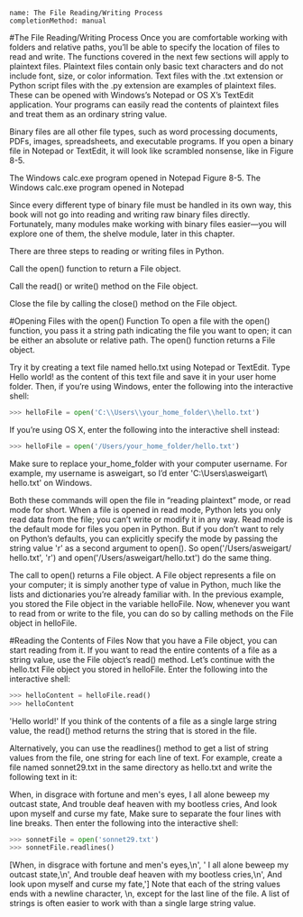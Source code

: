 ```ngMeta
name: The File Reading/Writing Process
completionMethod: manual
```
#The File Reading/Writing Process
Once you are comfortable working with folders and relative paths, you’ll be able to specify the location of files to read and write. The functions covered in the next few sections will apply to plaintext files. Plaintext files contain only basic text characters and do not include font, size, or color information. Text files with the .txt extension or Python script files with the .py extension are examples of plaintext files. These can be opened with Windows’s Notepad or OS X’s TextEdit application. Your programs can easily read the contents of plaintext files and treat them as an ordinary string value.

Binary files are all other file types, such as word processing documents, PDFs, images, spreadsheets, and executable programs. If you open a binary file in Notepad or TextEdit, it will look like scrambled nonsense, like in Figure 8-5.

 The Windows calc.exe program opened in Notepad
Figure 8-5. The Windows calc.exe program opened in Notepad

Since every different type of binary file must be handled in its own way, this book will not go into reading and writing raw binary files directly. Fortunately, many modules make working with binary files easier—you will explore one of them, the shelve module, later in this chapter.

There are three steps to reading or writing files in Python.

Call the open() function to return a File object.

Call the read() or write() method on the File object.

Close the file by calling the close() method on the File object.

#Opening Files with the open() Function
To open a file with the open() function, you pass it a string path indicating the file you want to open; it can be either an absolute or relative path. The open() function returns a File object.

Try it by creating a text file named hello.txt using Notepad or TextEdit. Type Hello world! as the content of this text file and save it in your user home folder. Then, if you’re using Windows, enter the following into the interactive shell:

```python
>>> helloFile = open('C:\\Users\\your_home_folder\\hello.txt')
```
If you’re using OS X, enter the following into the interactive shell instead:

```python
>>> helloFile = open('/Users/your_home_folder/hello.txt')
```
Make sure to replace your_home_folder with your computer username. For example, my username is asweigart, so I’d enter 'C:\\Users\\asweigart\\ hello.txt' on Windows.

Both these commands will open the file in “reading plaintext” mode, or read mode for short. When a file is opened in read mode, Python lets you only read data from the file; you can’t write or modify it in any way. Read mode is the default mode for files you open in Python. But if you don’t want to rely on Python’s defaults, you can explicitly specify the mode by passing the string value 'r' as a second argument to open(). So open('/Users/asweigart/ hello.txt', 'r') and open('/Users/asweigart/hello.txt') do the same thing.

The call to open() returns a File object. A File object represents a file on your computer; it is simply another type of value in Python, much like the lists and dictionaries you’re already familiar with. In the previous example, you stored the File object in the variable helloFile. Now, whenever you want to read from or write to the file, you can do so by calling methods on the File object in helloFile.

#Reading the Contents of Files
Now that you have a File object, you can start reading from it. If you want to read the entire contents of a file as a string value, use the File object’s read() method. Let’s continue with the hello.txt File object you stored in helloFile. Enter the following into the interactive shell:

```python
>>> helloContent = helloFile.read()
>>> helloContent
```
'Hello world!'
If you think of the contents of a file as a single large string value, the read() method returns the string that is stored in the file.

Alternatively, you can use the readlines() method to get a list of string values from the file, one string for each line of text. For example, create a file named sonnet29.txt in the same directory as hello.txt and write the following text in it:


When, in disgrace with fortune and men's eyes,
I all alone beweep my outcast state,
And trouble deaf heaven with my bootless cries,
And look upon myself and curse my fate,
Make sure to separate the four lines with line breaks. Then enter the following into the interactive shell:

```python
>>> sonnetFile = open('sonnet29.txt')
>>> sonnetFile.readlines()
```
[When, in disgrace with fortune and men's eyes,\n', ' I all alone beweep my
outcast state,\n', And trouble deaf heaven with my bootless cries,\n', And
look upon myself and curse my fate,']
Note that each of the string values ends with a newline character, \n, except for the last line of the file. A list of strings is often easier to work with than a single large string value.